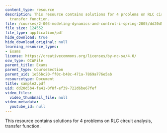 ```yaml
---
content_type: resource
description: This resource contains solutions for 4 problems on RLC circuit analysis,
  transfer function.
file: /courses/2-003-modeling-dynamics-and-control-i-spring-2005/dd20d5b4fa410f8fef39722d6be67fef_sample2.pdf
file_size: 124552
file_type: application/pdf
hide_download: true
hide_download_original: null
learning_resource_types:
- Exams
license: https://creativecommons.org/licenses/by-nc-sa/4.0/
ocw_type: OCWFile
parent_title: Exams
parent_type: CourseSection
parent_uid: 1e55bc20-ff0c-b48c-471a-7869a776e5ab
resourcetype: Document
title: sample2.pdf
uid: dd20d5b4-fa41-0f8f-ef39-722d6be67fef
video_files:
  video_thumbnail_file: null
video_metadata:
  youtube_id: null
---
```

This resource contains solutions for 4 problems on RLC circuit analysis, transfer function.